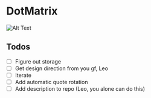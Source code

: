 # DotMatrix 
![Alt Text](http://www.textures4photoshop.com/tex/thumbs/matrix-code-animation-gif-free-animated-background-716.gif)

## Todos
- [ ] Figure out storage
- [ ] Get design direction from you gf, Leo
- [ ] Iterate
- [ ] Add automatic quote rotation
- [ ] Add description to repo (Leo, you alone can do this) 

